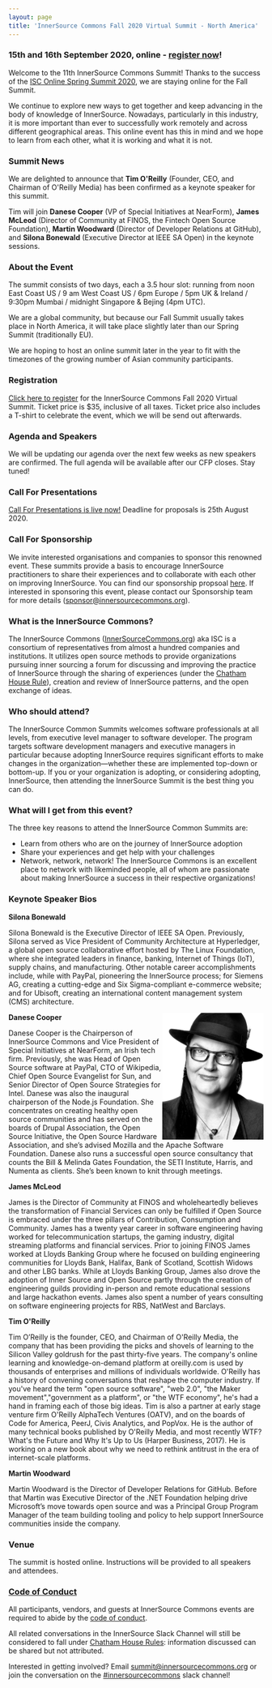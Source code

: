 ```yaml
---
layout: page
title: 'InnerSource Commons Fall 2020 Virtual Summit - North America'
---
```

### 15th and 16th September 2020, online - [register now](https://www.eventbrite.ie/e/innersource-commons-fall-2020-virtual-summit-tickets-117435975163)! 

Welcome to the 11th InnerSource Commons Summit! Thanks to the success of the <a href="https://www.youtube.com/playlist?list=PLCH-i0B0otNQeYBH5QvNRBDA3CMrS9lL9">ISC Online Spring Summit 2020</a>, we are staying online for the Fall Summit. 

We continue to explore new ways to get together and keep advancing in the body of knowledge of InnerSource. Nowadays, particularly in this industry, it is more important than ever to successfully work remotely and across different geographical areas. This online event has this in mind and we hope to learn from each other, what it is working and what it is not.

### Summit News

We are delighted to announce that **Tim O'Reilly** (Founder, CEO, and Chairman of O'Reilly Media) has been confirmed as a keynote speaker for this summit. 

Tim will join **Danese Cooper** (VP of Special Initiatives at NearForm), **James McLeod** (Director of Community at FINOS, the Fintech Open Source Foundation), **Martin Woodward** (Director of Developer Relations at GitHub), and **Silona Bonewald** (Executive Director at IEEE SA Open) in the keynote sessions. 

### About the Event

The summit consists of two days, each a 3.5 hour slot: running from noon East Coast US / 9 am West Coast US / 6pm Europe / 5pm UK & Ireland / 9:30pm Mumbai / midnight Singapore & Bejing (4pm UTC). 

We are a global community, but because our Fall Summit usually takes place in North America, it will take place slightly later than our Spring Summit (traditionally EU). 

We are hoping to host an online summit later in the year to fit with the timezones of the growing number of Asian community participants.   

### Registration

[Click here to register](https://www.eventbrite.ie/e/innersource-commons-fall-2020-virtual-summit-tickets-117435975163) for the InnerSource Commons Fall 2020 Virtual Summit. Ticket price is $35, inclusive of all taxes. Ticket price also includes a T-shirt to celebrate the event, which we will be send out afterwards.

### Agenda and Speakers

We will be updating our agenda over the next few weeks as new speakers are confirmed. The full agenda will be available after our CFP closes. Stay tuned!

### Call For Presentations

[Call For Presentations is live now!](https://forms.gle/G5qWjqzSmqCkQ29i9) Deadline for proposals is 25th August 2020.

### Call For Sponsorship

We invite interested organisations and companies to sponsor this renowned event. These summits provide a basis to encourage InnerSource practitioners to share their experiences and to collaborate with each other on improving InnerSource. You can find our sponsorship propsoal [here](https://drive.google.com/file/d/12y2LG71MbWud-_xDYRNEg9cqVMcrSqxK/view?usp=sharing). If interested in sponsoring this event, please contact our Sponsorship team for more details (sponsor@innersourcecommons.org).

### What is the InnerSource Commons?

The InnerSource Commons ([InnerSourceCommons.org](http://innersourcecommons.org)) aka ISC is a consortium of representatives from almost a hundred companies and institutions. It utilizes open source methods to provide organizations pursuing inner sourcing a forum for discussing and improving the practice of InnerSource through the sharing of experiences (under the [Chatham House Rule](https://www.chathamhouse.org/about/chatham-house-rule)), creation and review of InnerSource patterns, and the open exchange of ideas.
  
### Who should attend?

The InnerSource Common Summits welcomes software professionals at all levels, from executive level manager to software developer.  The program targets software development managers and executive managers in particular because adopting InnerSource requires significant efforts to make changes in the organization—whether these are implemented top-down or bottom-up. If you or your organization is adopting, or considering adopting, InnerSource, then attending the InnerSource Summit is the best thing you can do.
   
### What will I get from this event?

The three key reasons to attend the InnerSource Common Summits are:

* Learn from others who are on the journey of InnerSource adoption
* Share your experiences and get help with your challenges
* Network, network, network! The InnerSource Commons is an excellent place to network with likeminded people, all of whom are passionate about making InnerSource a success in their respective organizations!

### Keynote Speaker Bios


**Silona Bonewald**

Silona Bonewald is the Executive Director of IEEE SA Open. Previously, Silona served as Vice President of Community Architecture at Hyperledger, a global open source collaborative effort hosted by The Linux Foundation, where she integrated leaders in finance, banking, Internet of Things (IoT), supply chains, and manufacturing. Other notable career accomplishments include, while with PayPal, pioneering the InnerSource process; for Siemens AG, creating a cutting-edge and Six Sigma-compliant e-commerce website; and for Ubisoft, creating an international content management system (CMS) architecture.

<img alt="Danese Cooper photo" src="/assets/img/Danese_Cooper.jpg" width="200" align="right"/>

**Danese Cooper**

Danese Cooper is the Chairperson of InnerSource Commons and Vice President of Special Initiatives at NearForm, an Irish tech firm. Previously, she was Head of Open Source software at PayPal, CTO of Wikipedia, Chief Open Source Evangelist for Sun, and Senior Director of Open Source Strategies for Intel. Danese was also the inaugural chairperson of the Node.js Foundation. She concentrates on creating healthy open source communities and has served on the boards of Drupal Association, the Open Source Initiative, the Open Source Hardware Association, and she’s advised Mozilla and the Apache Software Foundation. Danese also runs a successful open source consultancy that counts the Bill & Melinda Gates Foundation, the SETI Institute, Harris, and Numenta as clients. She’s been known to knit through meetings.

**James McLeod**

James is the Director of Community at FINOS and wholeheartedly believes the transformation of Financial Services can only be fulfilled if Open Source is embraced under the three pillars of Contribution, Consumption and Community. James has a twenty year career in software engineering having worked for telecommunication startups, the gaming industry, digital streaming platforms and financial services. Prior to joining FINOS James worked at Lloyds Banking Group where he focused on building engineering communities for Lloyds Bank, Halifax, Bank of Scotland, Scottish Widows and other LBG banks. While at Lloyds Banking Group, James also drove the adoption of Inner Source and Open Source partly through the creation of engineering guilds providing in-person and remote educational sessions and large hackathon events. James also spent a number of years consulting on software engineering projects for RBS, NatWest and Barclays.

**Tim O'Reilly**

Tim O’Reilly is the founder, CEO, and Chairman of O'Reilly Media, the company that has been providing the picks and shovels of learning to the Silicon Valley goldrush for the past thirty-five years. The company's online learning and knowledge-on-demand platform at oreilly.com is used by thousands of enterprises and millions of individuals worldwide. O'Reilly has a history of convening conversations that reshape the computer industry. If you've heard the term "open source software", "web 2.0", "the Maker movement","government as a platform", or "the WTF economy", he's had a hand in framing each of those big ideas. Tim is also a partner at early stage venture firm O'Reilly AlphaTech Ventures (OATV), and on the boards of Code for America, PeerJ, Civis Analytics, and PopVox. He is the author of many technical books published by O'Reilly Media, and most recently WTF? What's the Future and Why It's Up to Us (Harper Business, 2017). He is working on a new book about why we need to rethink antitrust in the era of internet-scale platforms.

**Martin Woodward**

Martin Woodward is the Director of Developer Relations for GitHub. Before that Martin was Executive Director of the .NET Foundation helping drive Microsoft’s move towards open source and was a Principal Group Program Manager of the team building tooling and policy to help support InnerSource communities inside the company.

### Venue

The summit is hosted online. Instructions will be provided to all speakers and attendees.


### [Code of Conduct](/events/conduct/)

All participants, vendors, and guests at InnerSource Commons events are required to abide by the [code of conduct](/events/conduct/). 

All related conversations in the InnerSource Slack Channel will still be considered to fall under [Chatham House Rules](https://en.wikipedia.org/wiki/Chatham_House_Rule): information discussed can be shared but not attributed.

Interested in getting involved? Email <summit@innersourcecommons.org> or join the conversation on the [#innersourcecommons](https://innersourcecommons-inviter.herokuapp.com/) slack channel!
